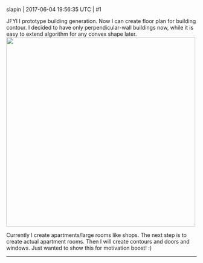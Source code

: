 slapin | 2017-06-04 19:56:35 UTC | #1

JFYI I prototype building generation. Now I can create floor plan for building contour.
I decided to have only perpendicular-wall buildings now, while it is easy to extend algorithm for any convex shape
later.
<img src="//cdck-file-uploads-global.s3.dualstack.us-west-2.amazonaws.com/standard17/uploads/urho3d/original/1X/6e5096c7da3dc74b06bfc2e872d0db7b35a6f926.png" width="500" height="500">

Currently I create apartments/large rooms like shops. The next step is
to create actual apartment rooms. Then I will create contours and doors and windows.
Just wanted to show this for motivation boost! :)

-------------------------

